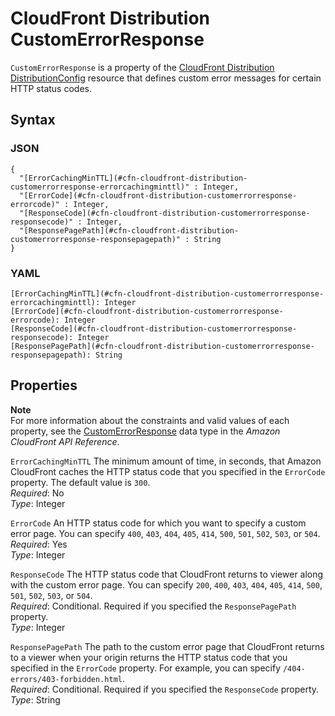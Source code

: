# CloudFront Distribution CustomErrorResponse<a name="aws-properties-cloudfront-distribution-customerrorresponse"></a>

`CustomErrorResponse` is a property of the [CloudFront Distribution DistributionConfig](aws-properties-cloudfront-distribution-distributionconfig.md) resource that defines custom error messages for certain HTTP status codes\.

## Syntax<a name="w2922ab1c21c10c52c14c28b5"></a>

### JSON<a name="aws-properties-cloudfront-distribution-customerrorresponse-syntax.json"></a>

```
{
  "[ErrorCachingMinTTL](#cfn-cloudfront-distribution-customerrorresponse-errorcachingminttl)" : Integer,
  "[ErrorCode](#cfn-cloudfront-distribution-customerrorresponse-errorcode)" : Integer,
  "[ResponseCode](#cfn-cloudfront-distribution-customerrorresponse-responsecode)" : Integer,
  "[ResponsePagePath](#cfn-cloudfront-distribution-customerrorresponse-responsepagepath)" : String
}
```

### YAML<a name="aws-properties-cloudfront-distribution-customerrorresponse-syntax.yaml"></a>

```
[ErrorCachingMinTTL](#cfn-cloudfront-distribution-customerrorresponse-errorcachingminttl): Integer
[ErrorCode](#cfn-cloudfront-distribution-customerrorresponse-errorcode): Integer
[ResponseCode](#cfn-cloudfront-distribution-customerrorresponse-responsecode): Integer
[ResponsePagePath](#cfn-cloudfront-distribution-customerrorresponse-responsepagepath): String
```

## Properties<a name="w2922ab1c21c10c52c14c28b7"></a>

**Note**  
For more information about the constraints and valid values of each property, see the [CustomErrorResponse](https://docs.aws.amazon.com/cloudfront/latest/APIReference/API_CustomErrorResponse.html) data type in the *Amazon CloudFront API Reference*\.

`ErrorCachingMinTTL`  <a name="cfn-cloudfront-distribution-customerrorresponse-errorcachingminttl"></a>
The minimum amount of time, in seconds, that Amazon CloudFront caches the HTTP status code that you specified in the `ErrorCode` property\. The default value is `300`\.  
*Required*: No  
*Type*: Integer

`ErrorCode`  <a name="cfn-cloudfront-distribution-customerrorresponse-errorcode"></a>
An HTTP status code for which you want to specify a custom error page\. You can specify `400`, `403`, `404`, `405`, `414`, `500`, `501`, `502`, `503`, or `504`\.  
*Required*: Yes  
*Type*: Integer

`ResponseCode`  <a name="cfn-cloudfront-distribution-customerrorresponse-responsecode"></a>
The HTTP status code that CloudFront returns to viewer along with the custom error page\. You can specify `200`, `400`, `403`, `404`, `405`, `414`, `500`, `501`, `502`, `503`, or `504`\.  
*Required*: Conditional\. Required if you specified the `ResponsePagePath` property\.  
*Type*: Integer

`ResponsePagePath`  <a name="cfn-cloudfront-distribution-customerrorresponse-responsepagepath"></a>
The path to the custom error page that CloudFront returns to a viewer when your origin returns the HTTP status code that you specified in the `ErrorCode` property\. For example, you can specify `/404-errors/403-forbidden.html`\.  
*Required*: Conditional\. Required if you specified the `ResponseCode` property\.  
*Type*: String